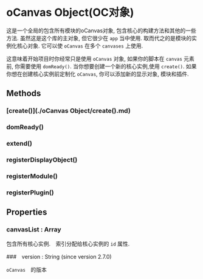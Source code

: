 # oCanvas Object(OC对象)

这是一个全局的包含所有模块的oCanvas对象, 包含核心的构建方法和其他的一些方法.
虽然这是这个库的主对象, 但它很少在 `app` 当中使用.
取而代之的是模块的实例化核心对象.
它可以使 `oCanvas` 在多个 `canvases` 上使用.

这意味着开始项目时你经常只是使用 `oCanvas` 对象, 如果你的脚本在 `canvas` 元素前, 你需要使用 `domReady()`.
当你想要创建一个新的核心实例,使用 `create()`.
如果你想在创建核心实例前定制化 `oCanvas`, 你可以添加新的显示对象, 模块和插件.

## Methods

### [create()](./oCanvas Object/create().md)

### domReady()

### extend()

### registerDisplayObject()

### registerModule()

### registerPlugin()

## Properties

### canvasList : Array

包含所有核心实例.　索引分配给核心实例的 `id` 属性.

###　version : String (since version 2.7.0)

`oCanvas`　的版本
